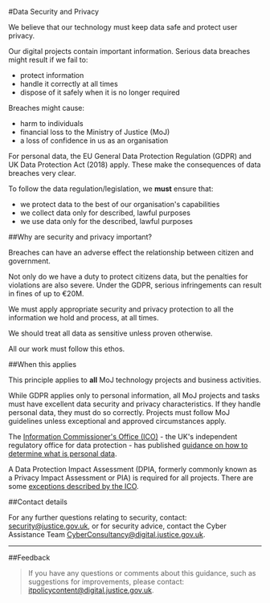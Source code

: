 #Data Security and Privacy

We believe that our technology must keep data safe and protect user privacy.

Our digital projects contain important information. Serious data breaches might result if we fail to:

* protect information
* handle it correctly at all times
* dispose of it safely when it is no longer required

Breaches might cause:

* harm to individuals
* financial loss to the Ministry of Justice (MoJ)
* a loss of confidence in us as an organisation

For personal data, the EU General Data Protection Regulation (GDPR) and UK Data Protection Act (2018) apply. These make the consequences of data breaches very clear.

To follow the data regulation/legislation, we **must** ensure that:

* we protect data to the best of our organisation's capabilities
* we collect data only for described, lawful purposes
* we use data only for the described, lawful purposes

##Why are security and privacy important?

Breaches can have an adverse effect the relationship between citizen and government.

Not only do we have a duty to protect citizens data, but the penalties for violations are also severe. Under the GDPR, serious infringements can result in fines of up to €20M.

We must apply appropriate security and privacy protection to all the information we hold and process, at all times.

We should treat all data as sensitive unless proven otherwise.

All our work must follow this ethos.

##When this applies

This principle applies to **all** MoJ technology projects and business activities.

While GDPR applies only to personal information, all MoJ projects and tasks must have excellent data security and privacy characteristics. If they handle personal data, they must do so correctly. Projects must follow MoJ guidelines unless exceptional and approved circumstances apply.

The [Information Commissioner's Office (ICO)](https://ico.org.uk) - the UK's independent regulatory office for data protection - has published [guidance on how to determine what is personal data](https://ico.org.uk/media/for-organisations/documents/1554/determining-what-is-personal-data.pdf).

A Data Protection Impact Assessment (DPIA, formerly commonly known as a Privacy Impact Assessment or PIA) is required for all projects. There are some [exceptions described by the ICO](https://ico.org.uk/for-organisations/guide-to-data-protection/guide-to-the-general-data-protection-regulation-gdpr/exemptions/).

##Contact details

For any further questions relating to security, contact: [security@justice.gov.uk](mailto:security@justice.gov.uk), or for security advice, contact the Cyber Assistance Team [CyberConsultancy@digital.justice.gov.uk](mailto:CyberConsultancy@digital.justice.gov.uk).

---

##Feedback

> If you have any questions or comments about this guidance, such as suggestions for improvements, please contact: [itpolicycontent@digital.justice.gov.uk](mailto:itpolicycontent@digital.justice.gov.uk).

